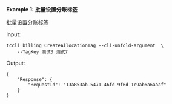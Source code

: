 **Example 1: 批量设置分账标签**

批量设置分账标签

Input: 

```
tccli billing CreateAllocationTag --cli-unfold-argument  \
    --TagKey 测试3 测试7
```

Output: 
```
{
    "Response": {
        "RequestId": "13a853ab-5471-46fd-9f6d-1c9ab6a6aaaf"
    }
}
```


